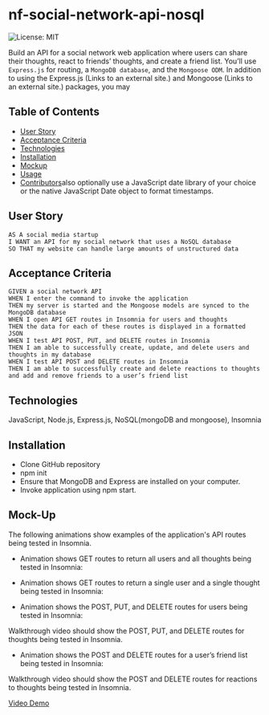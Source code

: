 # nf-social-network-api-nosql
![License: MIT](https://img.shields.io/badge/License-MIT-yellow.svg)

Build an API for a social network web application where users can share their thoughts, react to friends’ thoughts, and create a friend list. You’ll use ```Express.js``` for routing, a ```MongoDB database```, and the ```Mongoose ODM```. In addition to using the Express.js (Links to an external site.) and Mongoose (Links to an external site.) packages, you may 

## Table of Contents

  - [User Story](#user-story)
  - [Acceptance Criteria](#acceptance-criteria)
  - [Technologies](#technologies)
  - [Installation](#installation)
  - [Mockup](#mockup)
  - [Usage](#usage)
  - [Contributors](#contributors)also optionally use a JavaScript date library of your choice or the native JavaScript Date object to format timestamps.

## User Story
```
AS A social media startup
I WANT an API for my social network that uses a NoSQL database
SO THAT my website can handle large amounts of unstructured data
```
## Acceptance Criteria
```
GIVEN a social network API
WHEN I enter the command to invoke the application
THEN my server is started and the Mongoose models are synced to the MongoDB database
WHEN I open API GET routes in Insomnia for users and thoughts
THEN the data for each of these routes is displayed in a formatted JSON
WHEN I test API POST, PUT, and DELETE routes in Insomnia
THEN I am able to successfully create, update, and delete users and thoughts in my database
WHEN I test API POST and DELETE routes in Insomnia
THEN I am able to successfully create and delete reactions to thoughts and add and remove friends to a user’s friend list
```
## Technologies
JavaScript, Node.js, Express.js, NoSQL(mongoDB and mongoose), Insomnia 

## Installation
- Clone GitHub repository
- npm init
- Ensure that MongoDB and Express are installed on your computer.
- Invoke application using npm start.

## Mock-Up
The following animations show examples of the application's API routes being tested in Insomnia.

- Animation shows GET routes to return all users and all thoughts being tested in Insomnia:

- Animation shows GET routes to return a single user and a single thought being tested in Insomnia:

- Animation shows the POST, PUT, and DELETE routes for users being tested in Insomnia:

Walkthrough video should show the POST, PUT, and DELETE routes for thoughts being tested in Insomnia.

- Animation shows the POST and DELETE routes for a user’s friend list being tested in Insomnia:

Walkthrough video should show the POST and DELETE routes for reactions to thoughts being tested in Insomnia.

[Video Demo](https://user-images.githubusercontent.com/69065671/161667911-e8c2e066-cbc6-44af-93ee-231c2e7942af.mov)
